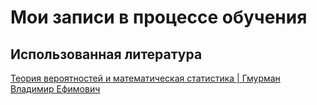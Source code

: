 # Мои записи в процессе обучения

## Использованная литература

[Теория вероятностей и математическая статистика | Гмурман Владимир Ефимович](https://www.ozon.ru/product/teoriya-veroyatnostey-i-matematicheskaya-statistika-7263689/)
